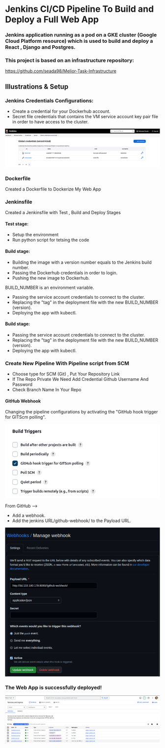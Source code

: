 # Jenkins CI/CD Pipeline To Build and Deploy a Full Web App

### Jenkins application running as a pod on a GKE cluster (Google Cloud Platform resource) which is used to build and deploy a React , Django and Postgres.

### This project is based on an infrastructure repository: 

https://github.com/seada98/Melior-Task-Infrastructure

## Illustrations & Setup

### Jenkins Credentials Configurations:
- Create a credential for your Dockerhub account.
- Secret file credentials that contains the VM service account key pair file in order to have access to the cluster.

![](./Screenshot/jenkins-cre.png)

### Dockerfile

Created a Dockerfile to Dockerize My Web App

### Jenkinsfile

Created a Jenkinsfile with Test , Build and Deploy Stages 

#### Test stage:
 
- Setup the environment 
- Run python script for tetsing the code 

#### Build stage:

- Building the image with a version number equals to the Jenkins build number. 
- Passing the Dockerhub credentials in order to login.
- Pushing the new image to Dockerhub.

BUILD_NUMBER is an environment variable.

- Passing the service account credentials to connect to the cluster.
- Replacing the "tag" in the deployment file with the new BUILD_NUMBER (version).
- Deploying the app with kubectl.

#### Build stage:
- Passing the service account credentials to connect to the cluster.
- Replacing the "tag" in the deployment file with the new BUILD_NUMBER (version).
- Deploying the app with kubectl.


### Create New Pipeline With Pipeline script from SCM

- Choose type for SCM (Git) , Put Your Repository Link
- If The Repo Private We Need Add Credential Github Username And Password
- Check Branch Name In Your Repo

#### GitHub Webhook

Changing the pipeline configurations by activating the "GitHub hook trigger for GITScm polling".

![](./Screenshot/Jenkins-trager.png)

From GitHub -->
- Add a webhook.
- Add the jenkins URL/github-webhook/ to the Payload URL.

![](./Screenshot/webhook.png)

### The Web App is successfully deployed! 

![](./Screenshot/services.png)


